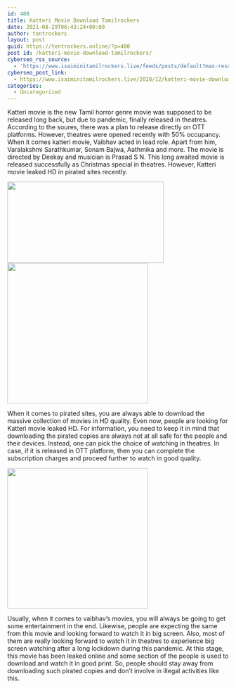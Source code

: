 ```yaml
---
id: 480
title: Katteri Movie Download Tamilrockers
date: 2021-08-29T06:43:24+00:00
author: tentrockers
layout: post
guid: https://tentrockers.online/?p=480
post id: /katteri-movie-download-tamilrockers/
cyberseo_rss_source:
  - 'https://www.isaiminitamilrockers.live/feeds/posts/default?max-results=150&start-index=151'
cyberseo_post_link:
  - https://www.isaiminitamilrockers.live/2020/12/katteri-movie-download-tamilrockers.html
categories:
  - Uncategorized
---
```

<meta content="Katteri movie is the new Tamil horror genre movie was supposed to be released long back, but due to pandemic, finally released in theatres. ..." name="twitter:description" />

  


<center>
</center>

Katteri movie is the new Tamil horror genre movie was supposed to be released long back, but due to pandemic, finally released in theatres. According to the soures, there was a plan to release directly on OTT platforms. However, theatres were opened recently with 50% occupancy. When it comes katteri movie, Vaibhav acted in lead role. Apart from him, Varalakshmi Sarathkumar, Sonam Bajwa, Aathmika and more. The movie is directed by Deekay and musician is Prasad S N. This long awaited movie is released successfully as Christmas special in theatres. However, Katteri movie leaked HD in pirated sites recently.<ins data-width="0" data-height="0" class="td529b5e5e5" data-domain="//aaaaaco.com" data-affquery="/f5ff9bfd5d/d529b5e5e5/?placementName=default"></ins>

<div class="separator">
  <a href="https://1.bp.blogspot.com/-iNLg5tKfGMc/X-1PLKIUWuI/AAAAAAAAAJw/hpxEUBcKFlswVeiQ1Z-Mw3YEAnsDvjOTACLcBGAsYHQ/s780/Ep-aV-LUUAAwW0W.jpg" imageanchor="1"><img loading="lazy" border="0" data-original-height="390" data-original-width="780" height="185" src="https://1.bp.blogspot.com/-iNLg5tKfGMc/X-1PLKIUWuI/AAAAAAAAAJw/hpxEUBcKFlswVeiQ1Z-Mw3YEAnsDvjOTACLcBGAsYHQ/w356-h185/Ep-aV-LUUAAwW0W.jpg" width="356" /></a>
</div>



<div class="separator">
  <a href="https://aaaaaco.com/b7e8e06d99/05053abbfe/?placementName=default" imageanchor="1" target="_blank" rel="noopener"><img border="0" data-original-height="166" data-original-width="800" src="https://1.bp.blogspot.com/-boKtJ9Xjx6M/X-1PUAsZboI/AAAAAAAAAJ0/agcFgJ_-n8wJDRpE8jNCphm6uLcOQPnlgCLcBGAsYHQ/s320/unnamed.gif" width="320" /></a>
</div>

<span>When it comes to pirated sites, you are always able to download the massive collection of movies in HD quality. Even now, people are looking for Katteri movie leaked HD. For information, you need to keep it in mind that downloading the pirated copies are always not at all safe for the people and their devices. Instead, one can pick the choice of watching in theatres. In case, if it is released in OTT platform, then you can complete the subscription charges and proceed further to watch in good quality.</span>

<div class="separator">
  <a href="https://aaaaaco.com/b7e8e06d99/05053abbfe/?placementName=default" imageanchor="1" target="_blank" rel="noopener"><img border="0" data-original-height="166" data-original-width="800" src="https://1.bp.blogspot.com/--1vkW3gywkY/X-1PYXpImII/AAAAAAAAAJ4/2TW9lGs42acVd2xFmYKqyubNgvHuJKHeACLcBGAsYHQ/s320/unnamed.gif" width="320" /></a>
</div>

<span>Usually, when it comes to vaibhav’s movies, you will always be going to get some entertainment in the end. Likewise, people are expecting the same from this movie and looking forward to watch it in big screen. Also, most of them are really looking forward to watch it in theatres to experience big screen watching after a long lockdown during this pandemic. At this stage, this movie has been leaked online and some section of the people is used to download and watch it in good print. So, people should stay away from downloading such pirated copies and don’t involve in illegal activities like this.</span>  


<center>
</center>